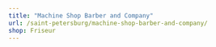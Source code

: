 ```yaml
---
title: "Machine Shop Barber and Company"
url: /saint-petersburg/machine-shop-barber-and-company/
shop: Friseur
---
```

